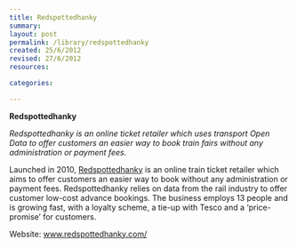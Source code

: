 ```yaml
---
title: Redspottedhanky
summary: 
layout: post
permalink: /library/redspottedhanky
created: 25/6/2012
revised: 27/6/2012
resources:

categories:

---
```


<p><strong>Redspottedhanky</strong></p>
<p><em>Redspottedhanky is an online ticket retailer which uses transport Open Data to offer customers an easier way to book train fairs without any administration or payment fees.</em></p>
<p>Launched in 2010, <a href="http://www.redspottedhanky.com/" rel="nofollow">Redspottedhanky</a> is an online train ticket retailer which aims to offer customers an easier way to book without any administration or payment fees. Redspottedhanky relies on data from the rail industry to offer customer low-cost advance bookings. The business employs 13 people and is growing fast, with a loyalty scheme, a tie-up with Tesco and a ‘price-promise’ for customers.</p>
<p>Website: <a href="http://www.redspottedhanky.com/" rel="nofollow">www.redspottedhanky.com/</a></p>
